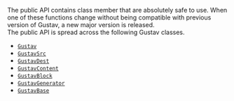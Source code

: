 The public API contains class member that are absolutely safe to use. When one of these functions change without being compatible with previous version of Gustav, a new major version is released.  
The public API is spread across the following Gustav classes.

+   [`Gustav`](Public-API%3a-Gustav)
+   [`GustavSrc`](Public-API%3a-GustavSrc)
+   [`GustavDest`](Public-API%3a-GustavDest)
+   [`GustavContent`](Public-API%3a-GustavContent)
+   [`GustavBlock`](Public-API%3a-GustavBlock)
+   [`GustavGenerator`](Public-API%3a-GustavGenerator)
+   [`GustavBase`](Public-API%3a-GustavBase)